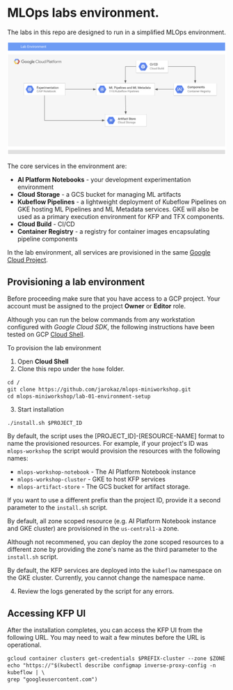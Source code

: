 # MLOps labs environment.

The labs in this repo are designed to run in a simplified MLOps environment. 

![Reference topolgy](/images/lab-env.png)

The core services in the environment are:
- **AI Platform Notebooks** - your development experimentation environment
- **Cloud Storage** - a GCS bucket for managing ML artifacts
- **Kubeflow Pipelines** - a lightweight deployment of Kubeflow Pipelines on GKE hosting ML Pipelines and ML Metadata services. GKE will also be used as a primary execution environment for KFP and TFX components.
- **Cloud Build** - CI/CD
- **Container Registry** - a registry for container images encapsulating pipeline components


In the lab environment, all services are provisioned in the same [Google Cloud Project](https://cloud.google.com/storage/docs/projects). 


## Provisioning a lab environment
Before proceeding make sure that you have access to a GCP project. Your account must be assigned to the project **Owner** or **Editor** role.

Although you can run the below commands from any workstation configured with *Google Cloud SDK*, the following instructions have been tested on GCP [Cloud Shell](https://cloud.google.com/shell/).

To provision the lab environment

1. Open **Cloud Shell**
2. Clone this repo under the `home` folder.
```
cd /
git clone https://github.com/jarokaz/mlops-miniworkshop.git
cd mlops-miniworkshop/lab-01-environment-setup
```

3. Start installation
```
./install.sh $PROJECT_ID 
```
By default, the script uses the [PROJECT_ID]-[RESOURCE-NAME] format to name the provisioned resources. For example, if your project's ID was `mlops-workshop` the script would provision the resources with the following names:
- `mlops-workshop-notebook` - The AI Platform Notebook instance
- `mlops-workshop-cluster` - GKE to host KFP services
- `mlops-artifact-store` - The GCS bucket for artifact storage.

If you want to use a different prefix than the project ID, provide it a second parameter to the `install.sh` script.

By default, all zone scoped resource (e.g. AI Platform Notebook instance and GKE cluster) are provisioned in the `us-central1-a` zone.

Although not recommened, you can deploy the zone scoped resources to a different zone by providing the zone's name as the third parameter to the `install.sh` script.

By default, the KFP services are deployed into the `kubeflow` namespace on the GKE cluster. Currently, you cannot change the namespace name.


4. Review the logs generated by the script for any errors.

## Accessing KFP UI

After the installation completes, you can access the KFP UI from the following URL. You may need to wait a few minutes before the URL is operational.

```
gcloud container clusters get-credentials $PREFIX-cluster --zone $ZONE
echo "https://"$(kubectl describe configmap inverse-proxy-config -n kubeflow | \
grep "googleusercontent.com")
```
